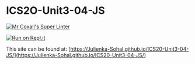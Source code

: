 # ICS2O-Unit3-04-JS

[![Mr Coxall's Super Linter](https://github.com/Julienka-Sohal/ICS20-Unit3-04-JS/workflows/Mr%20Coxall's%20Super%20Linter/badge.svg)](https://github.com/Julienka-Sohal/ICS20-Unit3-04-JS/actions/)

[![Run on Repl.it](https://repl.it/badge/github/Julienka-Sohal/ICS20-Unit3-04-JS)](https://repl.it/github/Julienka-Sohal/ICS20-Unit3-04-JS)

This site can be found at: [https://Julienka-Sohal.github.io/ICS20-Unit3-04-JS/](https://Julienka-Sohal.github.io/ICS20-Unit3-04-JS/)
